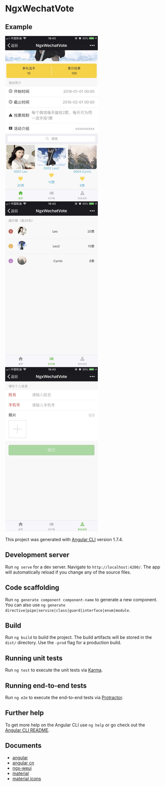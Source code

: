 # NgxWechatVote

## Example
<div>
  <img src='./doc/demo1.jpeg' width="300px" />
  <img src='./doc/demo2.jpeg' width="300px" />
  <img src='./doc/demo3.jpeg' width="300px" />
</div>

This project was generated with [Angular CLI](https://github.com/angular/angular-cli) version 1.7.4.

## Development server

Run `ng serve` for a dev server. Navigate to `http://localhost:4200/`. The app will automatically reload if you change any of the source files.

## Code scaffolding

Run `ng generate component component-name` to generate a new component. You can also use `ng generate directive|pipe|service|class|guard|interface|enum|module`.

## Build

Run `ng build` to build the project. The build artifacts will be stored in the `dist/` directory. Use the `-prod` flag for a production build.

## Running unit tests

Run `ng test` to execute the unit tests via [Karma](https://karma-runner.github.io).

## Running end-to-end tests

Run `ng e2e` to execute the end-to-end tests via [Protractor](http://www.protractortest.org/).

## Further help

To get more help on the Angular CLI use `ng help` or go check out the [Angular CLI README](https://github.com/angular/angular-cli/blob/master/README.md).


## Documents

* [angular](https://angular.io/docs)
* [angular cn](https://angular.cn/docs)
* [ngx-weui](https://github.com/cipchk/ngx-weui)
* [material](https://material.angular.io/)
* [material icons](https://material.io/icons/)